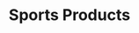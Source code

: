 ---
ee_id_thing: '146'
site: '1'
type: '2'
inv_num: 2010-078
url: 2010-078-sports-products
title: Sports Products
year: '2010'
display_year: '2010'
medium: Painted bronze, rubber, and Oakley M-Frame lenses
dims: 2 x 5 x 5 inches
pitch: ''
ps: ''
live_url: ''
related: ''
youtube: ''
related_code: ''
imgs: sports-products-2010-078-full-database-ropac_1.jpg
subheading: ''
download: ''
add_credit: ''
commission: ''
layout: things-i-made
---